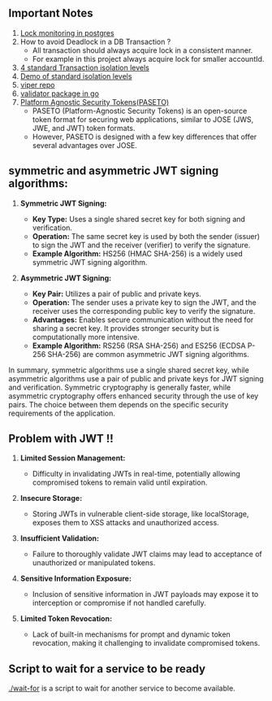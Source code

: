 ## Important Notes

1. [Lock monitoring in postgres](https://wiki.postgresql.org/wiki/Lock_Monitoring)
2. How to avoid Deadlock in a DB Transaction ?
   - All transaction should always acquire lock in a consistent manner.
   - For example in this project always acquire lock for smaller accountId.
3. [4 standard Transaction isolation levels](https://www.postgresql.org/docs/current/transaction-iso.html)
4. [Demo of standard isolation levels](https://www.youtube.com/watch?v=4EajrPgJAk0&list=PLy_6D98if3ULEtXtNSY_2qN21VCKgoQAE&index=10)
5. [viper repo](https://github.com/spf13/viper)
6. [validator package in go](https://github.com/go-playground/validator)
7. [Platform Agnostic Security Tokens(PASETO)](https://paseto.io/)
   - PASETO (Platform-Agnostic Security Tokens) is an open-source token format for securing web applications, similar to JOSE (JWS, JWE, and JWT) token formats.
   - However, PASETO is designed with a few key differences that offer several advantages over JOSE.

## symmetric and asymmetric JWT signing algorithms:

1. **Symmetric JWT Signing:**

   - **Key Type:** Uses a single shared secret key for both signing and verification.
   - **Operation:** The same secret key is used by both the sender (issuer) to sign the JWT and the receiver (verifier) to verify the signature.
   - **Example Algorithm:** HS256 (HMAC SHA-256) is a widely used symmetric JWT signing algorithm.

2. **Asymmetric JWT Signing:**
   - **Key Pair:** Utilizes a pair of public and private keys.
   - **Operation:** The sender uses a private key to sign the JWT, and the receiver uses the corresponding public key to verify the signature.
   - **Advantages:** Enables secure communication without the need for sharing a secret key. It provides stronger security but is computationally more intensive.
   - **Example Algorithm:** RS256 (RSA SHA-256) and ES256 (ECDSA P-256 SHA-256) are common asymmetric JWT signing algorithms.

In summary, symmetric algorithms use a single shared secret key, while asymmetric algorithms use a pair of public and private keys for JWT signing and verification. Symmetric cryptography is generally faster, while asymmetric cryptography offers enhanced security through the use of key pairs. The choice between them depends on the specific security requirements of the application.

## Problem with JWT !!

1. **Limited Session Management:**

   - Difficulty in invalidating JWTs in real-time, potentially allowing compromised tokens to remain valid until expiration.

2. **Insecure Storage:**

   - Storing JWTs in vulnerable client-side storage, like localStorage, exposes them to XSS attacks and unauthorized access.

3. **Insufficient Validation:**

   - Failure to thoroughly validate JWT claims may lead to acceptance of unauthorized or manipulated tokens.

4. **Sensitive Information Exposure:**

   - Inclusion of sensitive information in JWT payloads may expose it to interception or compromise if not handled carefully.

5. **Limited Token Revocation:**
   - Lack of built-in mechanisms for prompt and dynamic token revocation, making it challenging to invalidate compromised tokens.

## Script to wait for a service to be ready

[./wait-for](https://github.com/eficode/wait-for) is a script to wait for another service to become available.
